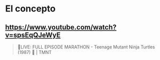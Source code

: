 # El concepto

## https://www.youtube.com/watch?v=spsEqQJeWyE

>  🔴LIVE: FULL EPISODE MARATHON - Teenage Mutant Ninja Turtles (1987) 🐢 | TMNT 

